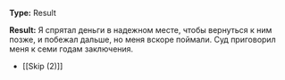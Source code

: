 **Type:** Result

**Result:** Я спрятал деньги в надежном месте, чтобы вернуться к ним позже, и побежал дальше, но меня вскоре поймали. Суд приговорил меня к семи годам заключения.

- [[Skip (2)]]